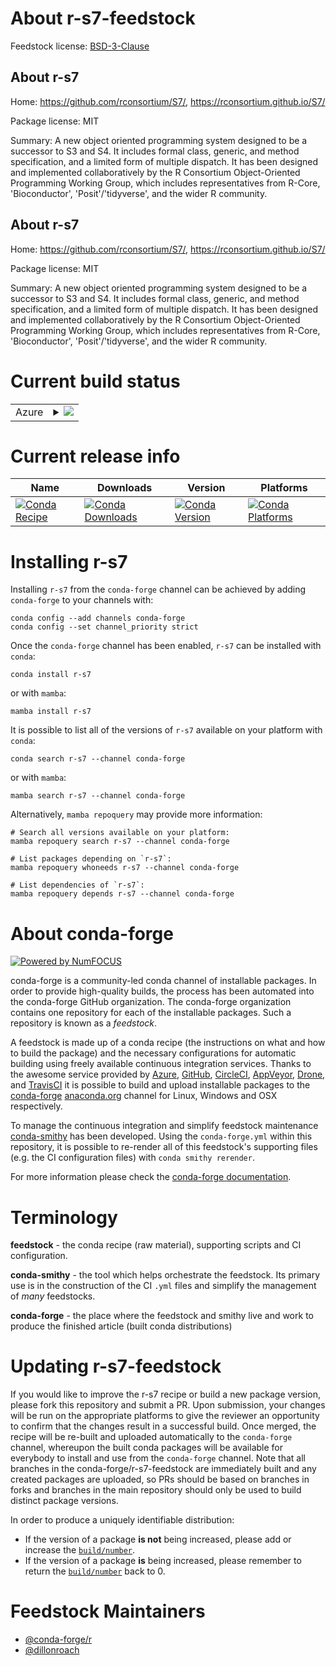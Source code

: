 About r-s7-feedstock
====================

Feedstock license: [BSD-3-Clause](https://github.com/conda-forge/r-s7-feedstock/blob/main/LICENSE.txt)


About r-s7
----------

Home: https://github.com/rconsortium/S7/, https://rconsortium.github.io/S7/

Package license: MIT

Summary: A new object oriented programming system designed to be a successor to S3 and S4. It includes formal class, generic, and method specification, and a limited form of multiple dispatch. It has been designed and implemented collaboratively by the R Consortium Object-Oriented Programming Working Group, which includes representatives from R-Core, 'Bioconductor', 'Posit'/'tidyverse', and the wider R community.

About r-s7
----------

Home: https://github.com/rconsortium/S7/, https://rconsortium.github.io/S7/

Package license: MIT

Summary: A new object oriented programming system designed to be a successor to S3 and S4. It includes formal class, generic, and method specification, and a limited form of multiple dispatch. It has been designed and implemented collaboratively by the R Consortium Object-Oriented Programming Working Group, which includes representatives from R-Core, 'Bioconductor', 'Posit'/'tidyverse', and the wider R community.

Current build status
====================


<table>
    
  <tr>
    <td>Azure</td>
    <td>
      <details>
        <summary>
          <a href="https://dev.azure.com/conda-forge/feedstock-builds/_build/latest?definitionId=23813&branchName=main">
            <img src="https://dev.azure.com/conda-forge/feedstock-builds/_apis/build/status/r-s7-feedstock?branchName=main">
          </a>
        </summary>
        <table>
          <thead><tr><th>Variant</th><th>Status</th></tr></thead>
          <tbody><tr>
              <td>linux_64</td>
              <td>
                <a href="https://dev.azure.com/conda-forge/feedstock-builds/_build/latest?definitionId=23813&branchName=main">
                  <img src="https://dev.azure.com/conda-forge/feedstock-builds/_apis/build/status/r-s7-feedstock?branchName=main&jobName=linux&configuration=linux%20linux_64_" alt="variant">
                </a>
              </td>
            </tr><tr>
              <td>osx_64</td>
              <td>
                <a href="https://dev.azure.com/conda-forge/feedstock-builds/_build/latest?definitionId=23813&branchName=main">
                  <img src="https://dev.azure.com/conda-forge/feedstock-builds/_apis/build/status/r-s7-feedstock?branchName=main&jobName=osx&configuration=osx%20osx_64_" alt="variant">
                </a>
              </td>
            </tr><tr>
              <td>win_64</td>
              <td>
                <a href="https://dev.azure.com/conda-forge/feedstock-builds/_build/latest?definitionId=23813&branchName=main">
                  <img src="https://dev.azure.com/conda-forge/feedstock-builds/_apis/build/status/r-s7-feedstock?branchName=main&jobName=win&configuration=win%20win_64_" alt="variant">
                </a>
              </td>
            </tr>
          </tbody>
        </table>
      </details>
    </td>
  </tr>
</table>

Current release info
====================

| Name | Downloads | Version | Platforms |
| --- | --- | --- | --- |
| [![Conda Recipe](https://img.shields.io/badge/recipe-r--s7-green.svg)](https://anaconda.org/conda-forge/r-s7) | [![Conda Downloads](https://img.shields.io/conda/dn/conda-forge/r-s7.svg)](https://anaconda.org/conda-forge/r-s7) | [![Conda Version](https://img.shields.io/conda/vn/conda-forge/r-s7.svg)](https://anaconda.org/conda-forge/r-s7) | [![Conda Platforms](https://img.shields.io/conda/pn/conda-forge/r-s7.svg)](https://anaconda.org/conda-forge/r-s7) |

Installing r-s7
===============

Installing `r-s7` from the `conda-forge` channel can be achieved by adding `conda-forge` to your channels with:

```
conda config --add channels conda-forge
conda config --set channel_priority strict
```

Once the `conda-forge` channel has been enabled, `r-s7` can be installed with `conda`:

```
conda install r-s7
```

or with `mamba`:

```
mamba install r-s7
```

It is possible to list all of the versions of `r-s7` available on your platform with `conda`:

```
conda search r-s7 --channel conda-forge
```

or with `mamba`:

```
mamba search r-s7 --channel conda-forge
```

Alternatively, `mamba repoquery` may provide more information:

```
# Search all versions available on your platform:
mamba repoquery search r-s7 --channel conda-forge

# List packages depending on `r-s7`:
mamba repoquery whoneeds r-s7 --channel conda-forge

# List dependencies of `r-s7`:
mamba repoquery depends r-s7 --channel conda-forge
```


About conda-forge
=================

[![Powered by
NumFOCUS](https://img.shields.io/badge/powered%20by-NumFOCUS-orange.svg?style=flat&colorA=E1523D&colorB=007D8A)](https://numfocus.org)

conda-forge is a community-led conda channel of installable packages.
In order to provide high-quality builds, the process has been automated into the
conda-forge GitHub organization. The conda-forge organization contains one repository
for each of the installable packages. Such a repository is known as a *feedstock*.

A feedstock is made up of a conda recipe (the instructions on what and how to build
the package) and the necessary configurations for automatic building using freely
available continuous integration services. Thanks to the awesome service provided by
[Azure](https://azure.microsoft.com/en-us/services/devops/), [GitHub](https://github.com/),
[CircleCI](https://circleci.com/), [AppVeyor](https://www.appveyor.com/),
[Drone](https://cloud.drone.io/welcome), and [TravisCI](https://travis-ci.com/)
it is possible to build and upload installable packages to the
[conda-forge](https://anaconda.org/conda-forge) [anaconda.org](https://anaconda.org/)
channel for Linux, Windows and OSX respectively.

To manage the continuous integration and simplify feedstock maintenance
[conda-smithy](https://github.com/conda-forge/conda-smithy) has been developed.
Using the ``conda-forge.yml`` within this repository, it is possible to re-render all of
this feedstock's supporting files (e.g. the CI configuration files) with ``conda smithy rerender``.

For more information please check the [conda-forge documentation](https://conda-forge.org/docs/).

Terminology
===========

**feedstock** - the conda recipe (raw material), supporting scripts and CI configuration.

**conda-smithy** - the tool which helps orchestrate the feedstock.
                   Its primary use is in the construction of the CI ``.yml`` files
                   and simplify the management of *many* feedstocks.

**conda-forge** - the place where the feedstock and smithy live and work to
                  produce the finished article (built conda distributions)


Updating r-s7-feedstock
=======================

If you would like to improve the r-s7 recipe or build a new
package version, please fork this repository and submit a PR. Upon submission,
your changes will be run on the appropriate platforms to give the reviewer an
opportunity to confirm that the changes result in a successful build. Once
merged, the recipe will be re-built and uploaded automatically to the
`conda-forge` channel, whereupon the built conda packages will be available for
everybody to install and use from the `conda-forge` channel.
Note that all branches in the conda-forge/r-s7-feedstock are
immediately built and any created packages are uploaded, so PRs should be based
on branches in forks and branches in the main repository should only be used to
build distinct package versions.

In order to produce a uniquely identifiable distribution:
 * If the version of a package **is not** being increased, please add or increase
   the [``build/number``](https://docs.conda.io/projects/conda-build/en/latest/resources/define-metadata.html#build-number-and-string).
 * If the version of a package **is** being increased, please remember to return
   the [``build/number``](https://docs.conda.io/projects/conda-build/en/latest/resources/define-metadata.html#build-number-and-string)
   back to 0.

Feedstock Maintainers
=====================

* [@conda-forge/r](https://github.com/orgs/conda-forge/teams/r/)
* [@dillonroach](https://github.com/dillonroach/)

